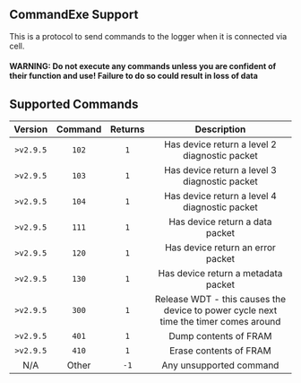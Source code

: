 ## CommandExe Support

This is a protocol to send commands to the logger when it is connected via cell. 

#### WARNING: Do not execute any commands unless you are confident of their function and use! Failure to do so could result in loss of data 

## Supported Commands 

| Version | Command | Returns |                                      Description                                     |
|:-------:|:-------:|:-------:|:------------------------------------------------------------------------------------:|
| `>v2.9.5` |   `102`   |    `1`    |                     Has device return a level 2 diagnostic packet                    |
| `>v2.9.5` |   `103`   |    `1`    |                     Has device return a level 3 diagnostic packet                    |
| `>v2.9.5` |   `104`   |    `1`    |                     Has device return a level 4 diagnostic packet                    |
| `>v2.9.5` |   `111`   |    `1`    |                            Has device return a data packet                           |
| `>v2.9.5` |   `120`   |    `1`    |                           Has device return an error packet                          |
| `>v2.9.5` |   `130`   |    `1`    |                          Has device return a metadata packet                         |
| `>v2.9.5` |   `300`   |    `1`    | Release WDT - this causes the device to power cycle next time the timer comes around |
| `>v2.9.5` |   `401`   |    `1`    |                                 Dump contents of FRAM                                |
| `>v2.9.5` |   `410`   |    `1`    |                                Erase contents of FRAM                                |
|   N/A   |  Other  |    `-1`   |                               Any unsupported command                                |